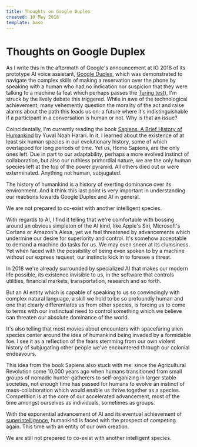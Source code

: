 ```yaml
---
title: Thoughts on Google Duplex
created: 10 May 2018
template: base
---
```

# Thoughts on Google Duplex

As I write this in the aftermath of Google's announcement at IO 2018 of its prototype AI voice assistant, [Google Duplex](https://ai.googleblog.com/2018/05/duplex-ai-system-for-natural-conversation.html), which was demonstrated to navigate the complex skills of making a reservation over the phone by speaking with a human who had no indication nor suspicion that they were talking to a machine (a feat which perhaps passes the [Turing test](https://en.wikipedia.org/wiki/Turing_test)), I'm struck by the lively debate this triggered. While in awe of the technological achievement, many vehemently question the morality of the act and raise alarms about the path this leads us on: a future where it's indistinguishable if a participant in a conversation is human or not. Why is that an issue?

Coincidentally, I'm currently reading the book [Sapiens, A Brief History of Humankind](http://www.ynharari.com/book/sapiens/) by Yuval Noah Harari. In it, I learned about the existence of at least six human species in our evolutionary history, some of which overlapped for long periods of time. Yet us, Homo Sapiens, are the only ones left. Due in part to our adaptability, perhaps a more evolved instinct of collaboration, but also our ruthless primordial nature, we are the only human species left at the top of the power pyramid. All others died out or were exterminated. Anything not human, subjugated.

The history of humankind is a history of exerting dominance over its environment. And it think this last point is very important in understanding our reactions towards Google Duplex and AI in general.

We are not prepared to co-exist with another intelligent species.

With regards to AI, I find it telling that we're comfortable with bossing around an obvious simpleton of the AI kind, like Apple's Siri, Microsoft's Cortana or Amazon's Alexa, yet we feel threatened by advancements which undermine our desire for superiority and control. It's somehow acceptable to demand a machine do tasks for us. We may even sneer at its clumsiness. Yet when faced with the possibility of being even spoken to by a machine without our express request, our instincts kick in to foresee a threat.

In 2018 we're already surrounded by specialized AI that makes our modern life possible, its existence invisible to us, in the software that controls utilities, financial markets, transportation, research and so forth.

But an AI entity which is capable of speaking to us so convincingly with complex natural language, a skill we hold to be so profoundly human and one that clearly differentiates us from other species, is forcing us to come to terms with our instinctual need to control something which we believe can threaten our absolute dominance of the world.

It's also telling that most movies about encounters with spacefaring alien species center around the idea of humankind being invaded by a formidable foe.  I see it as a reflection of the fears stemming from our own violent history of subjugating other people we've encountered through our colonial endeavours.

This idea from the book Sapiens also stuck with me: since the Agricultural Revolution some 10,000 years ago when humans transitioned from small groups of nomadic hunter-gatherers to self-organizing in larger stable societies, not enough time has passed for humans to evolve an instinct of mass-collaboration which would enable us thrive together as a species. Competition is at the core of our accelerated advancement, most of the time amongst ourselves as individuals, sometimes as groups.

With the exponential advancement of AI and its eventual achievement of [superintelligence](https://en.wikipedia.org/wiki/Superintelligence), humankind is faced with the prospect of competing again. This time with an entity of our own creation.

We are still not prepared to co-exist with another intelligent species.
